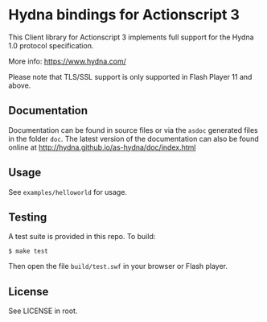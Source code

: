 # Hydna bindings for Actionscript 3

This Client library for Actionscript 3 implements full support for the Hydna 1.0 protocol specification.

More info: https://www.hydna.com/

Please note that TLS/SSL support is only supported in Flash Player 11 and above.

## Documentation

Documentation can be found in source files or via the `asdoc` generated files in the folder `doc`. The latest version of the documentation can also be found online at http://hydna.github.io/as-hydna/doc/index.html

## Usage

See `examples/helloworld` for usage.

## Testing

A test suite is provided in this repo. To build:

    $ make test
    
Then open the file `build/test.swf` in your browser or Flash player.


## License

See LICENSE in root.